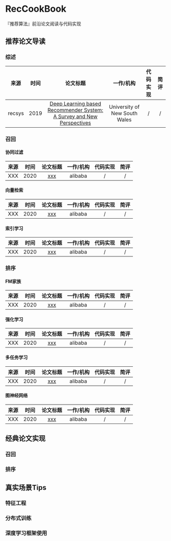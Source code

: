 # RecCookBook
『推荐算法』前沿论文阅读与代码实现

## 推荐论文导读
### 综述

|  来源  | 时间  |                                                   论文标题                                                    |           一作/机构           | 代码实现 | 简评  |
| :----: | :---: | :-----------------------------------------------------------------------------------------------------------: | :---------------------------: | :------: | :---: |
| recsys | 2019  | [Deep Learning based Recommender System: A Survey and New Perspectives](https://arxiv.org/pdf/1707.07435.pdf) | University of New South Wales |    /     |   /   |

### 召回

#### 协同过滤

| 来源  | 时间  |                  论文标题                   | 一作/机构 | 代码实现 | 简评  |
| :---: | :---: | :-----------------------------------------: | :-------: | :------: | :---: |
|  XXX  | 2020  | [xxx](https://arxiv.org/pdf/1801.02294.pdf) |  alibaba  |    /     |   /   |


#### 向量检索

| 来源  | 时间  |                  论文标题                   | 一作/机构 | 代码实现 | 简评  |
| :---: | :---: | :-----------------------------------------: | :-------: | :------: | :---: |
|  XXX  | 2020  | [xxx](https://arxiv.org/pdf/1801.02294.pdf) |  alibaba  |    /     |   /   |

#### 索引学习

| 来源  | 时间  |                  论文标题                   | 一作/机构 | 代码实现 | 简评  |
| :---: | :---: | :-----------------------------------------: | :-------: | :------: | :---: |
|  XXX  | 2020  | [xxx](https://arxiv.org/pdf/1801.02294.pdf) |  alibaba  |    /     |   /   |

### 排序

#### FM家族

| 来源  | 时间  |                  论文标题                   | 一作/机构 | 代码实现 | 简评  |
| :---: | :---: | :-----------------------------------------: | :-------: | :------: | :---: |
|  XXX  | 2020  | [xxx](https://arxiv.org/pdf/1801.02294.pdf) |  alibaba  |    /     |   /   |

#### 强化学习

| 来源  | 时间  |                  论文标题                   | 一作/机构 | 代码实现 | 简评  |
| :---: | :---: | :-----------------------------------------: | :-------: | :------: | :---: |
|  XXX  | 2020  | [xxx](https://arxiv.org/pdf/1801.02294.pdf) |  alibaba  |    /     |   /   |

#### 多任务学习

| 来源  | 时间  |                  论文标题                   | 一作/机构 | 代码实现 | 简评  |
| :---: | :---: | :-----------------------------------------: | :-------: | :------: | :---: |
|  XXX  | 2020  | [xxx](https://arxiv.org/pdf/1801.02294.pdf) |  alibaba  |    /     |   /   |

#### 图神经网络

| 来源  | 时间  |                  论文标题                   | 一作/机构 | 代码实现 | 简评  |
| :---: | :---: | :-----------------------------------------: | :-------: | :------: | :---: |
|  XXX  | 2020  | [xxx](https://arxiv.org/pdf/1801.02294.pdf) |  alibaba  |    /     |   /   |

## 经典论文实现

### 召回

### 排序

## 真实场景Tips

### 特征工程

### 分布式训练

### 深度学习框架使用

